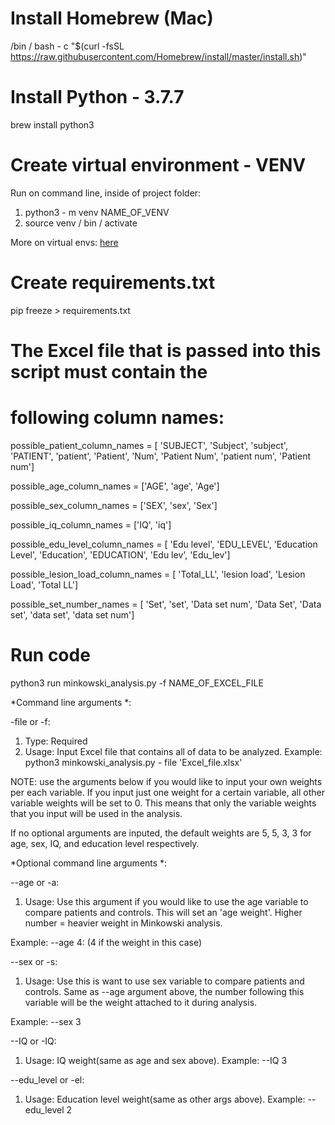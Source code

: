 # Install Homebrew (Mac)
/bin / bash - c "$(curl -fsSL https://raw.githubusercontent.com/Homebrew/install/master/install.sh)"

# Install Python - 3.7.7
brew install python3

# Create virtual environment - VENV
Run on command line, inside of project folder:
1. python3 - m venv NAME_OF_VENV
2. source venv / bin / activate

More on virtual envs: [here](https://towardsdatascience.com/virtual-environments-104c62d48c54)

# Create requirements.txt
pip freeze > requirements.txt

# The Excel file that is passed into this script must contain the
# following column names:

possible_patient_column_names = [
    'SUBJECT',
    'Subject',
    'subject',
    'PATIENT',
    'patient',
    'Patient',
    'Num',
    'Patient Num',
    'patient num',
    'Patient num']

possible_age_column_names = ['AGE', 'age', 'Age']

possible_sex_column_names = ['SEX', 'sex', 'Sex']

possible_iq_column_names = ['IQ', 'iq']

possible_edu_level_column_names = [
    'Edu level',
    'EDU_LEVEL',
    'Education Level',
    'Education',
    'EDUCATION',
    'Edu lev',
    'Edu_lev']

possible_lesion_load_column_names = [
    'Total_LL',
    'lesion load',
    'Lesion Load',
    'Total LL']

possible_set_number_names = [
    'Set',
    'set',
    'Data set num',
    'Data Set',
    'Data set',
    'data set',
    'data set num']

# Run code

python3 run minkowski_analysis.py -f NAME_OF_EXCEL_FILE

*Command line arguments *:

-file or -f:
1. Type: Required
2. Usage: Input Excel file that contains all of data to be analyzed.
Example: python3 minkowski_analysis.py - file 'Excel_file.xlsx'

NOTE: use the arguments below if you would like to input your own weights per each variable.
If you input just one weight for a certain variable, all other variable weights will be set to 0. This means that only the variable weights that you input will be used in the analysis.

If no optional arguments are inputed, the default weights are 5, 5, 3, 3 for age, sex, IQ, and education level respectively.

*Optional command line arguments *:

--age or -a:
1. Usage: Use this argument if you would like to use the age variable to compare patients and controls. This will set an 'age weight'. Higher number = heavier weight in Minkowski analysis.

Example: --age 4:
(4 if the weight in this case)

--sex or -s:
1. Usage: Use this is want to use sex variable to compare patients and controls. Same as --age argument above, the number following this variable will be the weight attached to it during analysis.

Example: --sex 3

--IQ or -IQ:
1. Usage: IQ weight(same as age and sex above).
Example: --IQ 3

--edu_level or -el:
1. Usage: Education level weight(same as other args above).
Example: --edu_level 2
